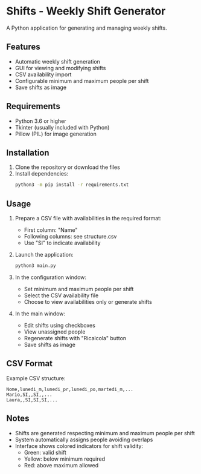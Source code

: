 # Shifts - Weekly Shift Generator

A Python application for generating and managing weekly shifts.

## Features

- Automatic weekly shift generation
- GUI for viewing and modifying shifts
- CSV availability import
- Configurable minimum and maximum people per shift
- Save shifts as image

## Requirements

- Python 3.6 or higher
- Tkinter (usually included with Python)
- Pillow (PIL) for image generation

## Installation

1. Clone the repository or download the files
2. Install dependencies:
   ```bash
   python3 -m pip install -r requirements.txt
   ```

## Usage

1. Prepare a CSV file with availabilities in the required format:

   - First column: "Name"
   - Following columns: see structure.csv
   - Use "SI" to indicate availability
2. Launch the application:

   ```bash
   python3 main.py
   ```
3. In the configuration window:

   - Set minimum and maximum people per shift
   - Select the CSV availability file
   - Choose to view availabilities only or generate shifts
4. In the main window:

   - Edit shifts using checkboxes
   - View unassigned people
   - Regenerate shifts with "Ricalcola" button
   - Save shifts as image

## CSV Format

Example CSV structure:

```csv
Nome,lunedi_m,lunedi_pr,lunedi_po,martedi_m,...
Mario,SI,,SI,,...
Laura,,SI,SI,SI,...
```

## Notes

- Shifts are generated respecting minimum and maximum people per shift
- System automatically assigns people avoiding overlaps
- Interface shows colored indicators for shift validity:
  - Green: valid shift
  - Yellow: below minimum required
  - Red: above maximum allowed
